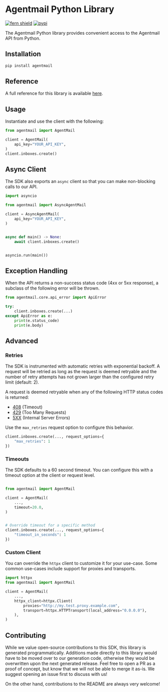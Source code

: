# Agentmail Python Library

[![fern shield](https://img.shields.io/badge/%F0%9F%8C%BF-Built%20with%20Fern-brightgreen)](https://buildwithfern.com?utm_source=github&utm_medium=github&utm_campaign=readme&utm_source=https%3A%2F%2Fgithub.com%2Fagentmail-to%2Fagentmail-python)
[![pypi](https://img.shields.io/pypi/v/agentmail)](https://pypi.python.org/pypi/agentmail)

The Agentmail Python library provides convenient access to the Agentmail API from Python.

## Installation

```sh
pip install agentmail
```

## Reference

A full reference for this library is available [here](https://github.com/agentmail-to/agentmail-python/blob/HEAD/./reference.md).

## Usage

Instantiate and use the client with the following:

```python
from agentmail import AgentMail

client = AgentMail(
    api_key="YOUR_API_KEY",
)
client.inboxes.create()
```

## Async Client

The SDK also exports an `async` client so that you can make non-blocking calls to our API.

```python
import asyncio

from agentmail import AsyncAgentMail

client = AsyncAgentMail(
    api_key="YOUR_API_KEY",
)


async def main() -> None:
    await client.inboxes.create()


asyncio.run(main())
```

## Exception Handling

When the API returns a non-success status code (4xx or 5xx response), a subclass of the following error
will be thrown.

```python
from agentmail.core.api_error import ApiError

try:
    client.inboxes.create(...)
except ApiError as e:
    print(e.status_code)
    print(e.body)
```

## Advanced

### Retries

The SDK is instrumented with automatic retries with exponential backoff. A request will be retried as long
as the request is deemed retryable and the number of retry attempts has not grown larger than the configured
retry limit (default: 2).

A request is deemed retryable when any of the following HTTP status codes is returned:

- [408](https://developer.mozilla.org/en-US/docs/Web/HTTP/Status/408) (Timeout)
- [429](https://developer.mozilla.org/en-US/docs/Web/HTTP/Status/429) (Too Many Requests)
- [5XX](https://developer.mozilla.org/en-US/docs/Web/HTTP/Status/500) (Internal Server Errors)

Use the `max_retries` request option to configure this behavior.

```python
client.inboxes.create(..., request_options={
    "max_retries": 1
})
```

### Timeouts

The SDK defaults to a 60 second timeout. You can configure this with a timeout option at the client or request level.

```python

from agentmail import AgentMail

client = AgentMail(
    ...,
    timeout=20.0,
)


# Override timeout for a specific method
client.inboxes.create(..., request_options={
    "timeout_in_seconds": 1
})
```

### Custom Client

You can override the `httpx` client to customize it for your use-case. Some common use-cases include support for proxies
and transports.
```python
import httpx
from agentmail import AgentMail

client = AgentMail(
    ...,
    httpx_client=httpx.Client(
        proxies="http://my.test.proxy.example.com",
        transport=httpx.HTTPTransport(local_address="0.0.0.0"),
    ),
)
```

## Contributing

While we value open-source contributions to this SDK, this library is generated programmatically.
Additions made directly to this library would have to be moved over to our generation code,
otherwise they would be overwritten upon the next generated release. Feel free to open a PR as
a proof of concept, but know that we will not be able to merge it as-is. We suggest opening
an issue first to discuss with us!

On the other hand, contributions to the README are always very welcome!
